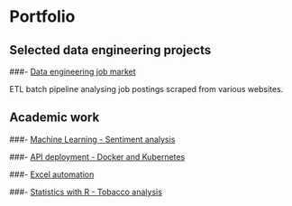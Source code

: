 # Portfolio

## Selected data engineering projects

###-  [Data engineering job market](https://github.com/FelitaD/job-market-batch)

ETL batch pipeline analysing job postings scraped from various websites.

## Academic work

###- [Machine Learning - Sentiment analysis](https://github.com/FelitaD/sentiment-analysis-notebook/blob/main/Reviews_Final.ipynb)

###- [API deployment - Docker and Kubernetes](https://github.com/FelitaD/sentiment-analysis)

###- [Excel automation](https://github.com/FelitaD/MEDAS-excel-automation)

###- [Statistics with R - Tobacco analysis](https://github.com/FelitaD/MEDAS-statistics-R)
